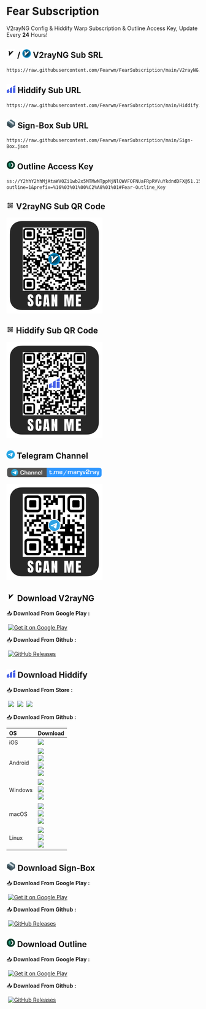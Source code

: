 # Fear Subscription
V2rayNG Config & Hiddify Warp Subscription & Outline Access Key, Update Every <b>24</b> Hours!

## <img src="assets/v2rayng.png" alt="V2rayNG" width="23"/> / <img src="assets/v2rayn.png" alt="V2rayNG" width="23"/> V2rayNG Sub SRL
```
https://raw.githubusercontent.com/Fearwm/FearSubscription/main/V2rayNG.json
```

## <img src="assets/hiddify.png" alt="Hiddify" width="24"/> Hiddify Sub URL
```
https://raw.githubusercontent.com/Fearwm/FearSubscription/main/Hiddify.json
```

## <img src="assets/signbox.png" alt="Signbox" width="24"/> Sign-Box Sub URL
```
https://raw.githubusercontent.com/Fearwm/FearSubscription/main/Sign-Box.json
```

## <img src="assets/outline.png" alt="Outline" width="23"/> Outline Access Key
```
ss://Y2hhY2hhMjAtaWV0Zi1wb2x5MTMwNTppMjNlQWVFOFNUaFRpRVVuYkdndDFX@51.158.252.130:443/?outline=1&prefix=%16%03%01%00%C2%A8%01%01#Fear-Outline_Key
```

## <img src="assets/qrcode.png" alt="QR" width="20"/> V2rayNG Sub QR Code
<img src="assets/v2rayng-qr.png" alt="V2rayNG" width="250"/>

## <img src="assets/qrcode.png" alt="QR" width="20"/> Hiddify Sub QR Code
<img src="assets/hiddify-qr.png" alt="Hiddify" width="250"/>

## <img src="assets/Telegram.png" alt="Telegram" width="22"/>  Telegram Channel

<a
href="https://t.me/maryv2ray">
<img src="assets/telchannel.png" width="250"/>
</a>

<img src="assets/telegram-qr.png" alt="Telelgram" width="250"/>

## <img src="assets/v2rayng.png" alt="V2rayNG" width="23"/> Download V2rayNG
📥 <b>Download From Google Play :</b>

‌
<a href="https://play.google.com/store/apps/details?id=com.v2ray.ang"><img alt="Get it on Google Play" src="https://play.google.com/intl/en_us/badges/images/generic/en_badge_web_generic.png" width="165" height="64"/></a>

📥 <b>Download From Github :</b>

‌
[![GitHub Releases](https://img.shields.io/github/downloads/2dust/v2rayNG/latest/total?logo=github)](https://github.com/2dust/v2rayNG/releases)

## <img src="assets/hiddify.png" alt="Hiddify" width="24"/> Download Hiddify
📥 <b>Download From Store :</b>

‌
<a href="https://apps.apple.com/us/app/hiddify-proxy-vpn/id6596777532?platform=iphone"><img height=50px src="https://github.com/user-attachments/assets/a7c62126-07ce-4f18-8197-bbb672f6d8be"></a>
‌
<a href="https://play.google.com/store/apps/details?id=app.hiddify.com"><img height=50px src="https://github.com/hiddify/hiddify-next/blob/main/docs/google-play-badge.png"></a>
‌
<a href="https://apps.microsoft.com/detail/Hiddify/9pdfnl3qv2s5?mode=mini" target="_blank"><img height=50px src="https://github.com/hiddify/hiddify-next/assets/125398461/620750bb-4459-41b5-9f86-ba82119345b8" /></a>

📥 <b>Download From Github :</b>
<div align=left>
<table>
    <thead align=left>
        <tr>
            <th>OS</th>
            <th>Download</th>
        </tr>
    </thead>
    <tbody align=left>
        <tr>
        <td>iOS</td>
            <td>
                <a href="https://github.com/hiddify/hiddify-next/releases/latest/download/Hiddify-iOS.ipa"><img src="https://img.shields.io/badge/IPA-Universal-c0c0c0.svg?logo=ios"></a>
            </td>
        </tr>
        <tr>
        <td>Android</td>
            <td>
                <a href="https://github.com/hiddify/hiddify-next/releases/latest/download/Hiddify-Android-universal.apk"><img src="https://img.shields.io/badge/APK-Universal-044d29.svg?logo=android"></a><br>
                <a href="https://github.com/hiddify/hiddify-next/releases/latest/download/Hiddify-Android-arm64.apk"><img src="https://img.shields.io/badge/APK-ARMv8-168039.svg?logo=android"></a><br>
                <a href="https://github.com/hiddify/hiddify-next/releases/latest/download/Hiddify-Android-arm7.apk"><img src="https://img.shields.io/badge/APK-ARMv7-45bf55.svg?logo=android"></a><br>
                <a href="https://github.com/hiddify/hiddify-next/releases/latest/download/Hiddify-Android-x86_64.apk"><img src="https://img.shields.io/badge/APK-x64-96ed89.svg?logo=android"></a>
            </td>
        </tr>
        <tr>
            <td>Windows</td>
            <td>
                <a href="https://github.com/hiddify/hiddify-next/releases/latest/download/Hiddify-Windows-Setup-x64.Msix"><img src="https://img.shields.io/badge/OfficialSetup-x64-0078d7.svg?logo=windows"></a><br>
                <a href="https://github.com/hiddify/hiddify-next/releases/latest/download/Hiddify-Windows-Setup-x64.exe"><img src="https://img.shields.io/badge/Setup-x64-2d7d9a.svg?logo=windows"></a><br>
                <a href="https://github.com/hiddify/hiddify-next/releases/latest/download/Hiddify-Windows-Portable-x64.zip"><img src="https://img.shields.io/badge/Portable-x64-67b7d1.svg?logo=windows"></a>
            </td>
        </tr>
        <tr>
            <td>macOS</td>
            <td>
                <a href="https://apps.apple.com/us/app/hiddify-proxy-vpn/id6596777532"><img src="https://img.shields.io/badge/IPA-ARM-D33A54.svg?logo=apple"></a><br>
                <a href="https://github.com/hiddify/hiddify-next/releases/latest/download/Hiddify-MacOS.dmg"><img src="https://img.shields.io/badge/DMG-Universal-ea005e.svg?logo=apple"></a><br>
                <a href="https://github.com/hiddify/hiddify-next/releases/latest/download/Hiddify-MacOS-Installer.pkg"><img src="https://img.shields.io/badge/PKG-Universal-bc544b.svg?logo=apple" /></a>
            </td>
        </tr>
        <tr>
            <td>Linux</td>
            <td>
                <a href="https://github.com/hiddify/hiddify-next/releases/latest/download/Hiddify-Linux-x64.AppImage"><img src="https://img.shields.io/badge/AppImage-x64-f84e29.svg?logo=linux"> </a><br>
                <a href="https://github.com/hiddify/hiddify-next/releases/latest/download/Hiddify-Debian-x64.deb"><img src="https://img.shields.io/badge/DebPackage-x64-FF9966.svg?logo=debian"> </a><br>
                <a href="https://github.com/hiddify/hiddify-next/releases/latest/download/Hiddify-rpm-x64.rpm"><img src="https://img.shields.io/badge/RpmPackage-x64-F1B42F.svg?logo=redhat"> </a>
            </td>
        </tr>
    </tbody>
</table>

## <img src="assets/signbox.png" alt="Signbox" width="24"/> Download Sign-Box
📥 <b>Download From Google Play :</b>

‌
<a href="https://play.google.com/store/apps/details?id=io.nekohasekai.sfa">
<img alt="Get it on Google Play" src="https://play.google.com/intl/en_us/badges/images/generic/en_badge_web_generic.png" width="165" height="64" />
</a>

📥 <b>Download From Github :</b>

‌
[![GitHub Releases](https://img.shields.io/github/downloads/2dust/v2rayNG/latest/total?logo=github)](https://github.com/SagerNet/sing-box/releases)

## <img src="assets/outline.png" alt="Outline" width="23"/> Download Outline
📥 <b>Download From Google Play :</b>

‌
<a href="https://play.google.com/store/apps/details?id=org.outline.android.client">
<img alt="Get it on Google Play" src="https://play.google.com/intl/en_us/badges/images/generic/en_badge_web_generic.png" width="165" height="64" />
</a>

📥 <b>Download From Github :</b>

‌
[![GitHub Releases](https://img.shields.io/github/downloads/2dust/v2rayNG/latest/total?logo=github)](https://github.com/Jigsaw-Code/outline-apps/releases)
